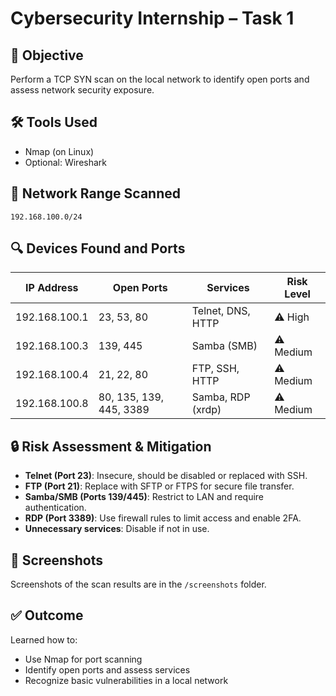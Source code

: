 # Cybersecurity Internship – Task 1

## 🎯 Objective
Perform a TCP SYN scan on the local network to identify open ports and assess network security exposure.

## 🛠 Tools Used
- Nmap (on Linux)
- Optional: Wireshark

## 📡 Network Range Scanned
`192.168.100.0/24`

## 🔍 Devices Found and Ports

| IP Address      | Open Ports               | Services              | Risk Level |
|------------------|--------------------------|------------------------|------------|
| 192.168.100.1    | 23, 53, 80               | Telnet, DNS, HTTP      | ⚠️ High |
| 192.168.100.3    | 139, 445                 | Samba (SMB)            | ⚠️ Medium |
| 192.168.100.4    | 21, 22, 80               | FTP, SSH, HTTP         | ⚠️ Medium |
| 192.168.100.8    | 80, 135, 139, 445, 3389  | Samba, RDP (xrdp)      | ⚠️ Medium |

## 🔒 Risk Assessment & Mitigation

- **Telnet (Port 23)**: Insecure, should be disabled or replaced with SSH.
- **FTP (Port 21)**: Replace with SFTP or FTPS for secure file transfer.
- **Samba/SMB (Ports 139/445)**: Restrict to LAN and require authentication.
- **RDP (Port 3389)**: Use firewall rules to limit access and enable 2FA.
- **Unnecessary services**: Disable if not in use.

## 📸 Screenshots
Screenshots of the scan results are in the `/screenshots` folder.

## ✅ Outcome
Learned how to:
- Use Nmap for port scanning
- Identify open ports and assess services
- Recognize basic vulnerabilities in a local network
